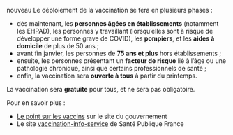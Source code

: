 <span class="nouveau">nouveau</span> Le déploiement de la vaccination se fera en plusieurs phases :

* dès maintenant, les **personnes âgées en établissements** (notamment les EHPAD), les personnes y travaillant (lorsqu’elles sont à risque de développer une forme grave de COVID), les **pompiers**, et les **aides à domicile** de plus de 50 ans ;
* avant fin janvier, les personnes de **75 ans et plus** hors établissements ;
* ensuite, les personnes présentant un **facteur de risque** lié à l’âge ou une pathologie chronique, ainsi que certains professionnels de santé ;
* enfin, la vaccination sera **ouverte à tous** à partir du printemps.

La vaccination sera **gratuite** pour tous, et ne sera pas obligatoire.

Pour en savoir plus :
* [Le point sur les vaccins](https://www.gouvernement.fr/info-coronavirus/vaccins) sur le site du gouvernement
* Le site [vaccination-info-service](https://vaccination-info-service.fr/Les-maladies-et-leurs-vaccins/COVID-19) de Santé Publique France
